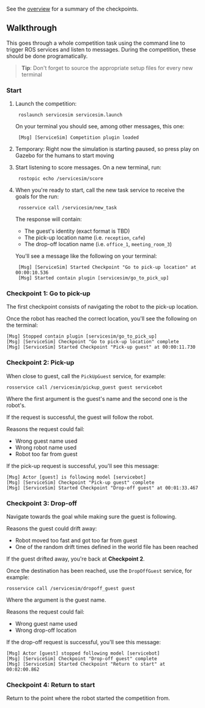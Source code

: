 See the [overview](https://bitbucket.org/osrf/servicesim/wiki/Checkpoints%20overview) for a summary of the checkpoints.

## Walkthrough

This goes through a whole competition task using the command line to trigger
ROS services and listen to messages. During the competition, these should be
done programatically.

> **Tip**: Don't forget to source the appropriate setup files for every new terminal

### Start

1. Launch the competition:

        roslaunch servicesim servicesim.launch

    On your terminal you should see, among other messages, this one:

        [Msg] [ServiceSim] Competition plugin loaded

1. Temporary:  Right now the simulation is starting paused, so press play on Gazebo for the humans to start moving 

1. Start listening to score messages. On a new terminal, run:

        rostopic echo /servicesim/score

1. When you're ready to start, call the new task service to receive the
goals for the run:

        rosservice call /servicesim/new_task

    The response will contain:

    * The guest's identity (exact format is TBD)
    * The pick-up location name (i.e. `reception`, `cafe`)
    * The drop-off location name (i.e. `office_1`, `meeting_room_3`)

    You'll see a message like the following on your terminal:

        [Msg] [ServiceSim] Started Checkpoint "Go to pick-up location" at 00:00:10.536
        [Msg] Started contain plugin [servicesim/go_to_pick_up]

### Checkpoint 1: Go to pick-up

The first checkpoint consists of navigating the robot to the pick-up location.

Once the robot has reached the correct location, you'll see the following on
the terminal:

    [Msg] Stopped contain plugin [servicesim/go_to_pick_up]
    [Msg] [ServiceSim] Checkpoint "Go to pick-up location" complete
    [Msg] [ServiceSim] Started Checkpoint "Pick-up guest" at 00:00:11.730

### Checkpoint 2: Pick-up

When close to guest, call the `PickUpGuest` service, for example:

    rosservice call /servicesim/pickup_guest guest servicebot

Where the first argument is the guest's name and the second one is the robot's.

If the request is successful, the guest will follow the robot.

Reasons the request could fail:

* Wrong guest name used
* Wrong robot name used
* Robot too far from guest

If the pick-up request is successful, you'll see this message:

    [Msg] Actor [guest] is following model [servicebot]
    [Msg] [ServiceSim] Checkpoint "Pick-up guest" complete
    [Msg] [ServiceSim] Started Checkpoint "Drop-off guest" at 00:01:33.467

### Checkpoint 3: Drop-off

Navigate towards the goal while making sure the guest is following.

Reasons the guest could drift away:

* Robot moved too fast and got too far from guest
* One of the random drift times defined in the world file has been reached

If the guest drifted away, you're back at **Checkpoint 2**.

Once the destination has been reached, use the `DropOffGuest` service, for example:

    rosservice call /servicesim/dropoff_guest guest

Where the argument is the guest name.

Reasons the request could fail:

* Wrong guest name used
* Wrong drop-off location

If the drop-off request is successful, you'll see this message:

    [Msg] Actor [guest] stopped following model [servicebot]
    [Msg] [ServiceSim] Checkpoint "Drop-off guest" complete
    [Msg] [ServiceSim] Started Checkpoint "Return to start" at 00:02:00.862

### Checkpoint 4: Return to start

Return to the point where the robot started the competition from.